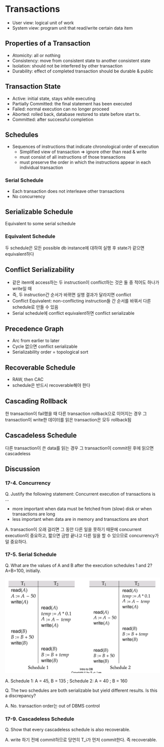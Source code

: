 # Transactions

* User view: logical unit of work
* System view: program unit that read/write certain data item

## Properties of a Transaction

* Atomicity: all or nothing
* Consistency: move from consistent state to another consistent state
* Isolation: should not be interfered by other transaction
* Durability: effect of completed transaction should be durable & public

## Transaction State

* Active: initial state, stays while executing
* Partially Committed: the final statement has been executed
* Failed: normal execution can no longer proceed
* Aborted: rolled back, database restored to state before start tx.
* Committed: after successful completion

## Schedules

* Sequences of instructions that indicate chronological order of execution
  * Simplified view of transaction => ignore other than read & write
  * must consist of all instructions of those transactions
  * must preserve the order in which the instructions appear in each individual transaction

### Serial Schedule

* Each transaction does not interleave other transactions
* No concurrency

## Serializable Schedule

Equivalent to some serial schedule

### Equivalent Schedule

두 schedule은 모든 possible db instance에 대하여 실행 후 state가 같으면 equivalent하다

## Conflict Serializability

* 같은 item에 access하는 두 instruction이 conflict하는 것은 둘 중 적어도 하나가 write일 때
* 즉, 두 instruction간 순서가 바뀌면 실행 결과가 달라지면 conflict
* Conflict Equivalent: non-conflicting instruction들 간 순서를 바꿔서 다른 schedule로 만들 수 있음
* Serial schedule에 conflict equivalent하면 conflict serializable

## Precedence Graph

* Arc from earlier to later
* Cycle 없으면 conflict serializable
* Serializability order = topological sort

## Recoverable Schedule

* RAW, then CAC
* schedule은 반드시 recoverable해야 한다

## Cascading Rollback

한 transaction이 fail했을 때 다른 transaction rollback으로 이어지는 경우
그 transaction이 write한 데이터를 읽은 transaction은 모두 rollback됨

## Cascadeless Schedule

다른 transaction이 쓴 data를 읽는 경우 그 transaction이 commit된 후에 읽으면 cascadeless

## Discussion

### 17-4. Concurrency

Q. Justify the following statement: Concurrent execution of transactions is ...

* more important when data must be fetched from (slow) disk or when transactions are long
* less important when data are in memory and transactions are short

A. transaction이 오래 걸리면 그 동안 다른 일을 못하기 때문에 concurrent execution이 중요하고, 짧으면 금방 끝나고 다른 일을 할 수 있으므로 concurrency가 덜 중요하다.

### 17-5. Serial Schedule

Q. What are the values of A and B after the execution schedules 1 and 2? A=B=100, initially.

![Serializable Schedule](assets/004.png)

A. Schedule 1: A = 45, B = 135 ; Schedule 2: A = 40 ; B = 160

Q. The two schedules are both serializable but yield different results. Is this a discrepancy?

A. No. transaction order는 out of DBMS control

### 17-9. Cascadeless Schedule

Q. Show that every cascadeless schedule is also recoverable.

A. write 하기 전에 commit하므로 당연히 T_i가 먼저 commit한다. 즉 recoverable.
